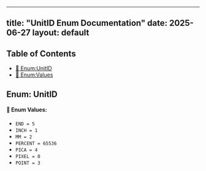 <!-- Formatted by A³BS formatter.py -->
<!-- Generated by A³BS document.py -->
---
title: "UnitID Enum Documentation"
date: 2025-06-27
layout: default
---

## Table of Contents
- [🔧 Enum:UnitID](#enum-unitid)
- [🔧 Enum:Values](#enum-values)
## Enum: UnitID
#### 📝 Enum Values:
<a name="enum-values"></a>
  - `END = 5`
  - `INCH = 1`
  - `MM = 2`
  - `PERCENT = 65536`
  - `PICA = 4`
  - `PIXEL = 0`
  - `POINT = 3`